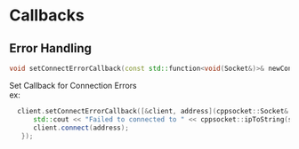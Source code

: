 # Callbacks

## Error Handling

```cpp
void setConnectErrorCallback(const std::function<void(Socket&)>& newConnectErrorCallback)
```
Set Callback for Connection Errors  
ex:  
```cpp
  client.setConnectErrorCallback([&client, address](cppsocket::Socket& socket) {
      std::cout << "Failed to connected to " << cppsocket::ipToString(socket.getRemoteIPAddress()) << std::endl;
      client.connect(address);
   });
```
